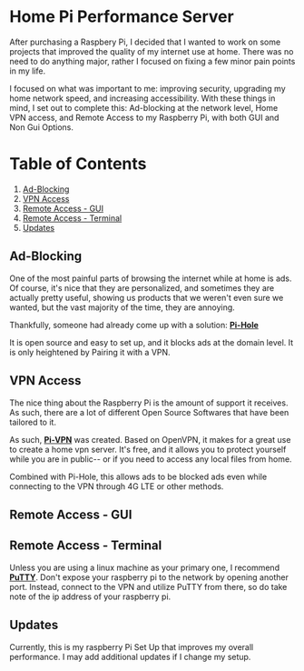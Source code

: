 # Home Pi Performance Server

After purchasing a Raspbery Pi, I decided that I wanted to work on some projects that improved the quality of my internet use at home. There was no need to do anything major, rather I focused on fixing a few minor pain points in my life.

I focused on what was important to me: improving security, upgrading my home network speed, and increasing accessibility. With these things in mind, I set out to complete this: Ad-blocking at the network level, Home VPN access, and Remote Access to my Raspberry Pi, with both GUI and Non Gui Options.

# Table of Contents

1. [Ad-Blocking](#ad-blocking)
2. [VPN Access](#vpn-access)
3. [Remote Access - GUI](#remote-access---gui)
4. [Remote Access - Terminal](#remote-access---terminal)
5. [Updates](#updates)

## Ad-Blocking

One of the most painful parts of browsing the internet while at home is ads. Of course, it's nice that they are personalized, and sometimes they are actually pretty useful, showing us products that we weren't even sure we wanted, but the vast majority of the time, they are annoying.

Thankfully, someone had already come up with a solution: [**Pi-Hole**](https://docs.pi-hole.net/guides/vpn/installation/)

It is open source and easy to set up, and it blocks ads at the domain level. It is only heightened by Pairing it with a VPN.

## VPN Access

The nice thing about the Raspberry Pi is the amount of support it receives. As such, there are a lot of different Open Source Softwares that have been tailored to it.

As such, [**Pi-VPN**](https://pivpn.dev/) was created. Based on OpenVPN, it makes for a great use to create a home vpn server. It's free, and it allows you to protect yourself while you are in public-- or if you need to access any local files from home.

Combined with Pi-Hole, this allows ads to be blocked ads even while connecting to the VPN through 4G LTE or other methods.

## Remote Access - GUI

## Remote Access - Terminal

Unless you are using a linux machine as your primary one, I recommend [**PuTTY**](https://www.putty.org/). Don't expose your raspberry pi to the network by opening another port. Instead, connect to the VPN and utilize PuTTY from there, so do take note of the ip address of your raspberry pi.

## Updates

Currently, this is my raspberry Pi Set Up that improves my overall performance. I may add additional updates if I change my setup.
